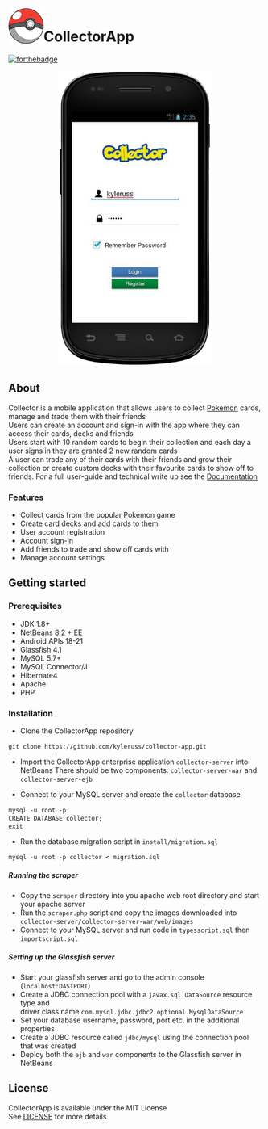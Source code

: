 <img src="preview/AppIcon.png" align="left" />

# CollectorApp

[![forthebadge](https://forthebadge.com/images/badges/made-with-java.svg)](https://forthebadge.com)

<p align="center">
  <img src="preview/HomePreview.png" />
</p>

## About
Collector is a mobile application that allows users to collect [Pokemon](https://en.wikipedia.org/wiki/Pok%C3%A9mon) cards, manage and trade them with their friends  
Users can create an account and sign-in with the app where they can access their cards, decks and friends  
Users start with 10 random cards to begin their collection and each day a user signs in they are granted 2 new random cards  
A user can trade any of their cards with their friends and grow their collection or create custom decks with their favourite cards to show off to friends. 
For a full user-guide and technical write up see the [Documentation](Documentation.pdf)

### Features
- Collect cards from the popular Pokemon game
- Create card decks and add cards to them
- User account registration
- Account sign-in
- Add friends to trade and show off cards with
- Manage account settings

## Getting started

### Prerequisites
- JDK 1.8+
- NetBeans 8.2 + EE
- Android APIs 18-21
- Glassfish 4.1
- MySQL 5.7+
- MySQL Connector/J
- Hibernate4
- Apache 
- PHP 

### Installation
- Clone the CollectorApp repository

```
git clone https://github.com/kyleruss/collector-app.git
```

- Import the CollectorApp enterprise application `collector-server` into NetBeans
There should be two components: `collector-server-war` and `collector-server-ejb`

- Connect to your MySQL server and create the `collector` database 

```
mysql -u root -p
CREATE DATABASE collector;
exit
```

- Run the database migration script in `install/migration.sql`
```
mysql -u root -p collector < migration.sql
```

##### Running the scraper
- Copy the `scraper` directory into you apache web root directory and start your apache server 
- Run the `scraper.php` script and copy the images downloaded into `collector-server/collector-server-war/web/images`
- Connect to your MySQL server and run code in `typesscript.sql` then `importscript.sql`

##### Setting up the Glassfish server
- Start your glassfish server and go to the admin console (`localhost:DASTPORT`)
- Create a JDBC connection pool with a `javax.sql.DataSource` resource type and  
driver class name `com.mysql.jdbc.jdbc2.optional.MysqlDataSource`
- Set your database username, password, port etc. in the additional properties
- Create a JDBC resource called `jdbc/mysql` using the connection pool that was created
- Deploy both the `ejb` and `war` components to the Glassfish server in NetBeans  

## License
CollectorApp is available under the MIT License  
See [LICENSE](LICENSE.md) for more details
